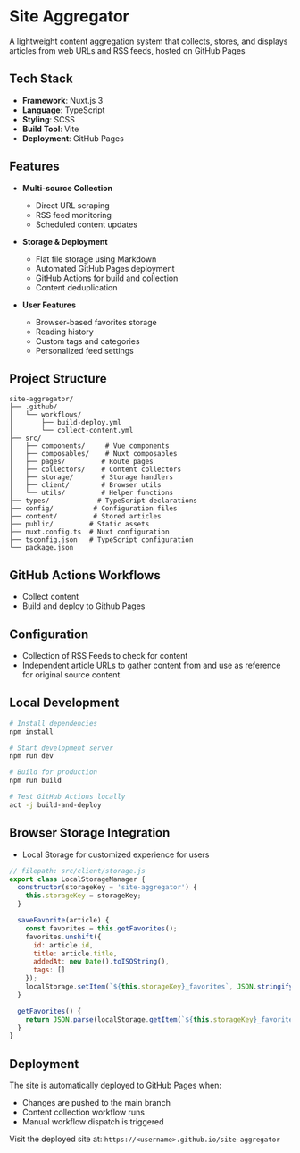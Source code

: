 # Site Aggregator

A lightweight content aggregation system that collects, stores, and displays articles from web URLs and RSS feeds, hosted on GitHub Pages

## Tech Stack

- **Framework**: Nuxt.js 3
- **Language**: TypeScript
- **Styling**: SCSS
- **Build Tool**: Vite
- **Deployment**: GitHub Pages

## Features

- **Multi-source Collection**
  - Direct URL scraping
  - RSS feed monitoring
  - Scheduled content updates

- **Storage & Deployment**
  - Flat file storage using Markdown
  - Automated GitHub Pages deployment
  - GitHub Actions for build and collection
  - Content deduplication

- **User Features**
  - Browser-based favorites storage
  - Reading history
  - Custom tags and categories
  - Personalized feed settings

## Project Structure

```plaintext
site-aggregator/
├── .github/
│   └── workflows/
│       ├── build-deploy.yml
│       └── collect-content.yml
├── src/
│   ├── components/     # Vue components
│   ├── composables/    # Nuxt composables
│   ├── pages/         # Route pages
│   ├── collectors/    # Content collectors
│   ├── storage/       # Storage handlers
│   ├── client/        # Browser utils
│   └── utils/         # Helper functions
├── types/            # TypeScript declarations
├── config/          # Configuration files
├── content/         # Stored articles
├── public/         # Static assets
├── nuxt.config.ts  # Nuxt configuration
├── tsconfig.json   # TypeScript configuration
└── package.json
```

## GitHub Actions Workflows
- Collect content
- Build and deploy to Github Pages

## Configuration
- Collection of RSS Feeds to check for content
- Independent article URLs to gather content from and use as reference for original source content

## Local Development

```bash
# Install dependencies
npm install

# Start development server
npm run dev

# Build for production
npm run build

# Test GitHub Actions locally
act -j build-and-deploy
```

## Browser Storage Integration
- Local Storage for customized experience for users
```javascript
// filepath: src/client/storage.js
export class LocalStorageManager {
  constructor(storageKey = 'site-aggregator') {
    this.storageKey = storageKey;
  }

  saveFavorite(article) {
    const favorites = this.getFavorites();
    favorites.unshift({
      id: article.id,
      title: article.title,
      addedAt: new Date().toISOString(),
      tags: []
    });
    localStorage.setItem(`${this.storageKey}_favorites`, JSON.stringify(favorites));
  }

  getFavorites() {
    return JSON.parse(localStorage.getItem(`${this.storageKey}_favorites`) || '[]');
  }
}
```

## Deployment

The site is automatically deployed to GitHub Pages when:
- Changes are pushed to the main branch
- Content collection workflow runs
- Manual workflow dispatch is triggered

Visit the deployed site at: `https://<username>.github.io/site-aggregator`
